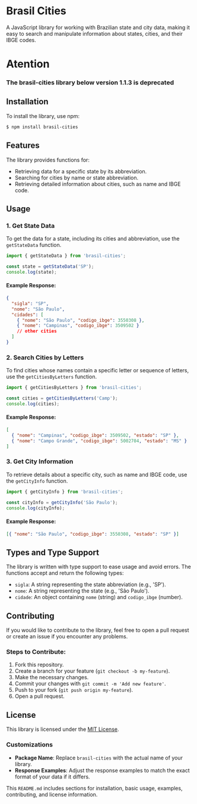 # Brasil Cities

A JavaScript library for working with Brazilian state and city data, making it easy to search and manipulate information about states, cities, and their IBGE codes.

# Atention

### The brasil-cities library below version 1.1.3 is deprecated

## Installation

To install the library, use npm:

```bash
$ npm install brasil-cities
```

## Features

The library provides functions for:

- Retrieving data for a specific state by its abbreviation.
- Searching for cities by name or state abbreviation.
- Retrieving detailed information about cities, such as name and IBGE code.

## Usage

### 1. **Get State Data**

To get the data for a state, including its cities and abbreviation, use the `getStateData` function.

```javascript
import { getStateData } from 'brasil-cities';

const state = getStateData('SP');
console.log(state);
```

#### Example Response:

```json
{
  "sigla": "SP",
  "nome": "São Paulo",
  "cidades": [
    { "nome": "São Paulo", "codigo_ibge": 3550308 },
    { "nome": "Campinas", "codigo_ibge": 3509502 }
    // other cities
  ]
}
```

### 2. **Search Cities by Letters**

To find cities whose names contain a specific letter or sequence of letters, use the `getCitiesByLetters` function.

```javascript
import { getCitiesByLetters } from 'brasil-cities';

const cities = getCitiesByLetters('Camp');
console.log(cities);
```

#### Example Response:

```json
[
  { "nome": "Campinas", "codigo_ibge": 3509502, "estado": "SP" },
  { "nome": "Campo Grande", "codigo_ibge": 5002704, "estado": "MS" }
]
```

### 3. **Get City Information**

To retrieve details about a specific city, such as name and IBGE code, use the `getCityInfo` function.

```javascript
import { getCityInfo } from 'brasil-cities';

const cityInfo = getCityInfo('São Paulo');
console.log(cityInfo);
```

#### Example Response:

```json
[{ "nome": "São Paulo", "codigo_ibge": 3550308, "estado": "SP" }]
```

## Types and Type Support

The library is written with type support to ease usage and avoid errors. The functions accept and return the following types:

- `sigla`: A string representing the state abbreviation (e.g., 'SP').
- `nome`: A string representing the state (e.g., 'São Paulo').
- `cidade`: An object containing `nome` (string) and `codigo_ibge` (number).

## Contributing

If you would like to contribute to the library, feel free to open a pull request or create an issue if you encounter any problems.

### Steps to Contribute:

1. Fork this repository.
2. Create a branch for your feature (`git checkout -b my-feature`).
3. Make the necessary changes.
4. Commit your changes with `git commit -m 'Add new feature'`.
5. Push to your fork (`git push origin my-feature`).
6. Open a pull request.

## License

This library is licensed under the [MIT License](LICENSE).

### Customizations

- **Package Name**: Replace `brasil-cities` with the actual name of your library.
- **Response Examples**: Adjust the response examples to match the exact format of your data if it differs.

This `README.md` includes sections for installation, basic usage, examples, contributing, and license information.

